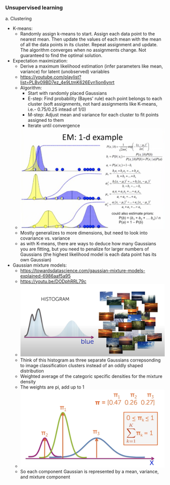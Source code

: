 ### Unsupervised learning

a. Clustering
- K-means:
    - Randomly assign k-means to start. Assign each data point to the nearest mean. Then update the values of each mean with the mean of all the data points in its cluster. Repeat assignment and update. The algorithm converges when no assignments change. Not guaranteed to find the optimal solution.
- Expectation maximization:
    - Derive a maximum likelihood estimation (infer parameters like mean, variance) for latent (unobserved) variables
    - https://youtube.com/playlist?list=PLBv09BD7ez_4e9LtmK626Evn1ion6ynrt
    - Algorithm:
        - Start with randomly placed Gaussians
        - E-step: Find probability (Bayes' rule) each point belongs to each cluster (soft assignments, not hard assignments like K-means, i.e.- 0.75/0.25 intead of 1/0)
        - M-step: Adjust mean and variance for each cluster to fit points assigned to them
        - Iterate until convergence
    - ![Computing Probabilities](images/expectation_maximization.png)
    - Mostly generalizes to more dimensions, but need to look into covariance vs. variance
    - as with K-means, there are ways to deduce how many Gaussians you are fitting, but you need to penalize for larger numbers of Gaussians (the highest likelihood model is each data point has its own Gaussian)
- Gaussian mixture models:
    - https://towardsdatascience.com/gaussian-mixture-models-explained-6986aaf5a95
    - https://youtu.be/DODphRRL79c
    - ![Gaussian Mixture](images/gaussian_mixture.png)
    - Think of this histogram as three separate Gaussians correpsonding to image classification clusters instead of an oddly shaped distribution
    - Weighted average of the categoric specific densities for the mixture density
    - The weights are pi, add up to 1
    - ![Gaussian Mixture Weights](images/gaussian_weights.png)
    - So each component Gaussian is represented by a mean, variance, and mixture component

